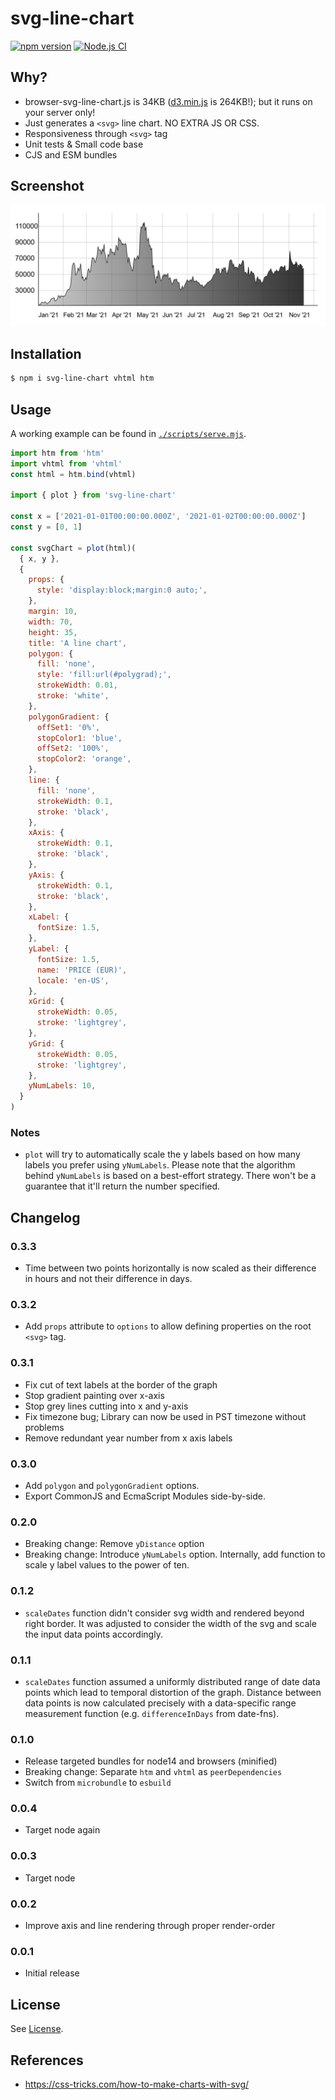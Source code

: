 # svg-line-chart

[![npm version](https://badge.fury.io/js/svg-line-chart.svg)](https://badge.fury.io/js/svg-line-chart) [![Node.js CI](https://github.com/TimDaub/svg-line-chart/actions/workflows/node.js.yml/badge.svg)](https://github.com/TimDaub/svg-line-chart/actions/workflows/node.js.yml)

## Why?

- browser-svg-line-chart.js is 34KB
  ([d3.min.js](https://cdnjs.cloudflare.com/ajax/libs/d3/6.6.2/d3.min.js) is
  264KB!); but it runs on your server only!
- Just generates a `<svg>` line chart. NO EXTRA JS OR CSS.
- Responsiveness through `<svg>` tag
- Unit tests & Small code base
- CJS and ESM bundles

## Screenshot

![](./assets/screenshot.png)

## Installation

```bash
$ npm i svg-line-chart vhtml htm
```

## Usage

A working example can be found in
[`./scripts/serve.mjs`](https://github.com/TimDaub/svg-line-chart/blob/master/scripts/serve.mjs).

```js
import htm from 'htm'
import vhtml from 'vhtml'
const html = htm.bind(vhtml)

import { plot } from 'svg-line-chart'

const x = ['2021-01-01T00:00:00.000Z', '2021-01-02T00:00:00.000Z']
const y = [0, 1]

const svgChart = plot(html)(
  { x, y },
  {
    props: {
      style: 'display:block;margin:0 auto;',
    },
    margin: 10,
    width: 70,
    height: 35,
    title: 'A line chart',
    polygon: {
      fill: 'none',
      style: 'fill:url(#polygrad);',
      strokeWidth: 0.01,
      stroke: 'white',
    },
    polygonGradient: {
      offSet1: '0%',
      stopColor1: 'blue',
      offSet2: '100%',
      stopColor2: 'orange',
    },
    line: {
      fill: 'none',
      strokeWidth: 0.1,
      stroke: 'black',
    },
    xAxis: {
      strokeWidth: 0.1,
      stroke: 'black',
    },
    yAxis: {
      strokeWidth: 0.1,
      stroke: 'black',
    },
    xLabel: {
      fontSize: 1.5,
    },
    yLabel: {
      fontSize: 1.5,
      name: 'PRICE (EUR)',
      locale: 'en-US',
    },
    xGrid: {
      strokeWidth: 0.05,
      stroke: 'lightgrey',
    },
    yGrid: {
      strokeWidth: 0.05,
      stroke: 'lightgrey',
    },
    yNumLabels: 10,
  }
)
```

### Notes

- `plot` will try to automatically scale the y labels based on how many labels
  you prefer using `yNumLabels`. Please note that the algorithm behind
  `yNumLabels` is based on a best-effort strategy. There won't be a guarantee
  that it'll return the number specified.

## Changelog

### 0.3.3

- Time between two points horizontally is now scaled as their difference in
  hours and not their difference in days.

### 0.3.2

- Add `props` attribute to `options` to allow defining properties on the root
  `<svg>` tag.

### 0.3.1

- Fix cut of text labels at the border of the graph
- Stop gradient painting over x-axis
- Stop grey lines cutting into x and y-axis
- Fix timezone bug; Library can now be used in PST timezone without problems
- Remove redundant year number from x axis labels

### 0.3.0

- Add `polygon` and `polygonGradient` options.
- Export CommonJS and EcmaScript Modules side-by-side.

### 0.2.0

- Breaking change: Remove `yDistance` option
- Breaking change: Introduce `yNumLabels` option. Internally, add
  function to scale y label values to the power of ten.

### 0.1.2

- `scaleDates` function didn't consider svg width and rendered beyond right
  border. It was adjusted to consider the width of the svg and scale the input
  data points accordingly.

### 0.1.1

- `scaleDates` function assumed a uniformly distributed range of date data
  points which lead to temporal distortion of the graph. Distance between data
  points is now calculated precisely with a data-specific range measurement
  function (e.g. `differenceInDays` from date-fns).

### 0.1.0

- Release targeted bundles for node14 and browsers (minified)
- Breaking change: Separate `htm` and `vhtml` as `peerDependencies`
- Switch from `microbundle` to `esbuild`

### 0.0.4

- Target node again

### 0.0.3

- Target node

### 0.0.2

- Improve axis and line rendering through proper render-order

### 0.0.1

- Initial release

## License

See [License](./LICENSE).

## References

- https://css-tricks.com/how-to-make-charts-with-svg/
